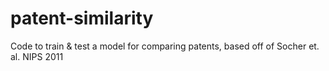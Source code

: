 patent-similarity
=================

Code to train &amp; test a model for comparing patents, based off of Socher et. al. NIPS 2011 